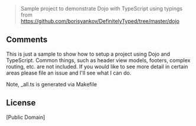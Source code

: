 > Sample project to demonstrate Dojo with TypeScript using typings from
> https://github.com/borisyankov/DefinitelyTyped/tree/master/dojo

## Comments

This is just a sample to show how to setup a project using Dojo and TypeScript.  Common things, such as header
view models, footers, complex routing, etc. are not included.  If you would like to see more detail in certain areas
please file an issue and I'll see what I can do.

Note, \_all.ts is generated via Makefile

## License

[Public Domain]
